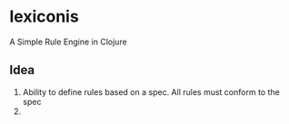 # lexiconis

A Simple Rule Engine in Clojure

## Idea
1. Ability to define rules based on a spec. All rules must conform to the spec
2. 
